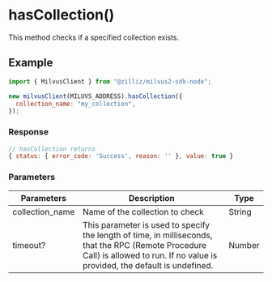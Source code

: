 # hasCollection()

This method checks if a specified collection exists.

## Example

```javascript
import { MilvusClient } from "@zilliz/milvus2-sdk-node";

new milvusClient(MILUVS_ADDRESS).hasCollection({
  collection_name: "my_collection",
});
```

### Response

```javascript
// hasCollection returns
{ status: { error_code: 'Success', reason: '' }, value: true }
```

### Parameters

| Parameters      | Description                                                                                                                                                                       | Type   |
| --------------- | --------------------------------------------------------------------------------------------------------------------------------------------------------------------------------- | ------ |
| collection_name | Name of the collection to check                                                                                                                                                   | String |
| timeout?        | This parameter is used to specify the length of time, in milliseconds, that the RPC (Remote Procedure Call) is allowed to run. If no value is provided, the default is undefined. | Number |
